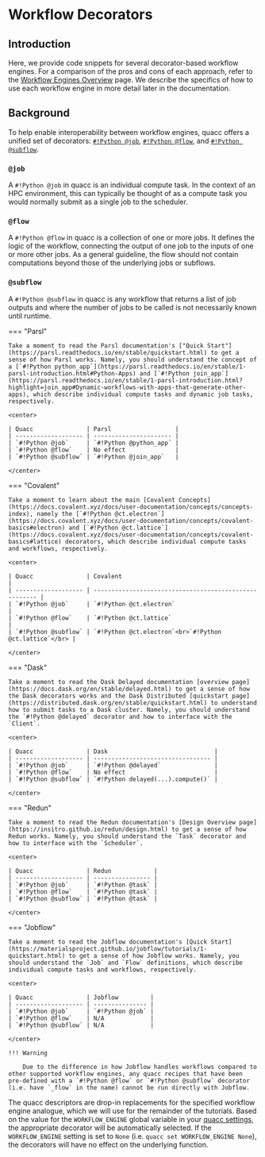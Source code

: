 # Workflow Decorators

## Introduction

Here, we provide code snippets for several decorator-based workflow engines. For a comparison of the pros and cons of each approach, refer to the [Workflow Engines Overview](wflow_overview.md) page. We describe the specifics of how to use each workflow engine in more detail later in the documentation.

## Background

To help enable interoperability between workflow engines, quacc offers a unified set of decorators: [`#!Python @job`](https://quantum-accelerators.github.io/quacc/reference/quacc/wflow_tools/decorators.html#quacc.wflow_tools.decorators.job), [`#!Python @flow`](https://quantum-accelerators.github.io/quacc/reference/quacc/wflow_tools/decorators.html#quacc.wflow_tools.decorators.flow), and [`#!Python @subflow`](https://quantum-accelerators.github.io/quacc/reference/quacc/wflow_tools/decorators.html#quacc.wflow_tools.decorators.subflow).

### `@job`

A `#!Python @job` in quacc is an individual compute task. In the context of an HPC environment, this can typically be thought of as a compute task you would normally submit as a single job to the scheduler.

### `@flow`

A `#!Python @flow` in quacc is a collection of one or more jobs. It defines the logic of the workflow, connecting the output of one job to the inputs of one or more other jobs. As a general guideline, the flow should not contain computations beyond those of the underlying jobs or subflows.

### `@subflow`

A `#!Python @subflow` in quacc is any workflow that returns a list of job outputs and where the number of jobs to be called is not necessarily known until runtime.

=== "Parsl"

    Take a moment to read the Parsl documentation's ["Quick Start"](https://parsl.readthedocs.io/en/stable/quickstart.html) to get a sense of how Parsl works. Namely, you should understand the concept of a [`#!Python python_app`](https://parsl.readthedocs.io/en/stable/1-parsl-introduction.html#Python-Apps) and [`#!Python join_app`](https://parsl.readthedocs.io/en/stable/1-parsl-introduction.html?highlight=join_app#Dynamic-workflows-with-apps-that-generate-other-apps), which describe individual compute tasks and dynamic job tasks, respectively.

    <center>

    | Quacc               | Parsl                  |
    | ------------------- | ---------------------- |
    | `#!Python @job`     | `#!Python @python_app` |
    | `#!Python @flow`    | No effect              |
    | `#!Python @subflow` | `#!Python @join_app`   |

    </center>

=== "Covalent"

    Take a moment to learn about the main [Covalent Concepts](https://docs.covalent.xyz/docs/user-documentation/concepts/concepts-index), namely the [`#!Python @ct.electron`](https://docs.covalent.xyz/docs/user-documentation/concepts/covalent-basics#electron) and [`#!Python @ct.lattice`](https://docs.covalent.xyz/docs/user-documentation/concepts/covalent-basics#lattice) decorators, which describe individual compute tasks and workflows, respectively.

    <center>

    | Quacc               | Covalent                                               |
    | ------------------- | ------------------------------------------------------ |
    | `#!Python @job`     | `#!Python @ct.electron`                                |
    | `#!Python @flow`    | `#!Python @ct.lattice`                                 |
    | `#!Python @subflow` | `#!Python @ct.electron`<br>`#!Python @ct.lattice`</br> |

    </center>

=== "Dask"

    Take a moment to read the Dask Delayed documentation [overview page](https://docs.dask.org/en/stable/delayed.html) to get a sense of how the Dask decorators works and the Dask Distributed [quickstart page](https://distributed.dask.org/en/stable/quickstart.html) to understand how to submit tasks to a Dask cluster. Namely, you should understand the `#!Python @delayed` decorator and how to interface with the `Client`.

    <center>

    | Quacc               | Dask                              |
    | ------------------- | --------------------------------- |
    | `#!Python @job`     | `#!Python @delayed`               |
    | `#!Python @flow`    | No effect                         |
    | `#!Python @subflow` | `#!Python delayed(...).compute()` |

    </center>

=== "Redun"

    Take a moment to read the Redun documentation's [Design Overview page](https://insitro.github.io/redun/design.html) to get a sense of how Redun works. Namely, you should understand the `Task` decorator and how to interface with the `Scheduler`.

    <center>

    | Quacc               | Redun            |
    | ------------------- | ---------------- |
    | `#!Python @job`     | `#!Python @task` |
    | `#!Python @flow`    | `#!Python @task` |
    | `#!Python @subflow` | `#!Python @task` |

    </center>

=== "Jobflow"

    Take a moment to read the Jobflow documentation's [Quick Start](https://materialsproject.github.io/jobflow/tutorials/1-quickstart.html) to get a sense of how Jobflow works. Namely, you should understand the `Job` and `Flow` definitions, which describe individual compute tasks and workflows, respectively.

    <center>

    | Quacc               | Jobflow         |
    | ------------------- | --------------- |
    | `#!Python @job`     | `#!Python @job` |
    | `#!Python @flow`    | N/A             |
    | `#!Python @subflow` | N/A             |

    </center>

    !!! Warning

        Due to the difference in how Jobflow handles workflows compared to other supported workflow engines, any quacc recipes that have been pre-defined with a `#!Python @flow` or `#!Python @subflow` decorator (i.e. have `_flow` in the name) cannot be run directly with Jobflow.

The quacc descriptors are drop-in replacements for the specified workflow engine analogue, which we will use for the remainder of the tutorials. Based on the value for the `WORKFLOW_ENGINE` global variable in your [quacc settings](../settings/settings.md), the appropriate decorator will be automatically selected. If the `WORKFLOW_ENGINE` setting is set to `None` (i.e. `quacc set WORKFLOW_ENGINE None`), the decorators will have no effect on the underlying function.
